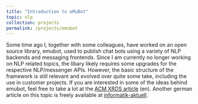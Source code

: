 ```yaml
---
title: "Introduction to eMuBot"
topic: nlp
collection: projects
permalink: /projects/emubot
---
```


Some time ago I, together with some colleagues, have worked on an open source library, emubot, used to publish chat bots using a variety of NLP backends and messaging frontends. Since I am currently no longer working on NLP related topics, the libary likely requires some upgrades for the respective NLP/messenger APIs. 
However, the basic structure of the framework is still relevant and evolved over quite some take, including the use in customer projects.
If you are interested in some of the ideas behind emubot, feel free to take a lot at the [ACM XRDS article](https://doi.org/10.1145/3416059) (en). Another german article 
on this topic is freely available at [informatik-aktuell](https://www.informatik-aktuell.de/betrieb/kuenstliche-intelligenz/chatbot-zaehmen-leicht-gemacht.html).

